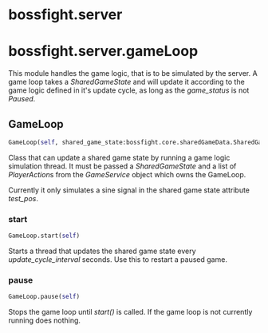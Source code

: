 <h1 id="bossfight.server">bossfight.server</h1>


<h1 id="bossfight.server.gameLoop">bossfight.server.gameLoop</h1>


This module handles the game logic, that is to be simulated by the server.
A game loop takes a *SharedGameState* and will update it according to the game logic
defined in it's update cycle, as long as the *game_status* is not *Paused*.

<h2 id="bossfight.server.gameLoop.GameLoop">GameLoop</h2>

```python
GameLoop(self, shared_game_state:bossfight.core.sharedGameData.SharedGameState, player_action_queue:list)
```

Class that can update a shared game state by running a game logic simulation thread.
It must be passed a *SharedGameState* and a list of *PlayerAction*s from the
*GameService* object which owns the GameLoop.

Currently it only simulates a sine signal in the shared game state attribute *test_pos*.

<h3 id="bossfight.server.gameLoop.GameLoop.start">start</h3>

```python
GameLoop.start(self)
```

Starts a thread that updates the shared game state every *update_cycle_interval* seconds.
Use this to restart a paused game.

<h3 id="bossfight.server.gameLoop.GameLoop.pause">pause</h3>

```python
GameLoop.pause(self)
```

Stops the game loop until *start()* is called.
If the game loop is not currently running does nothing.

